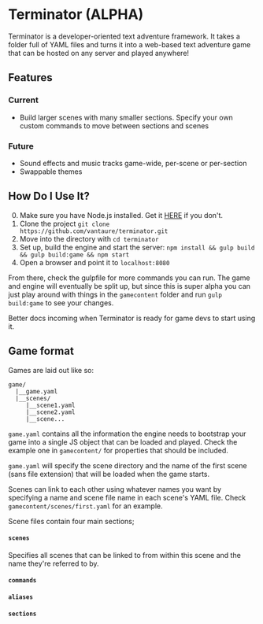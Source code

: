 # Terminator (ALPHA)
Terminator is a developer-oriented text adventure framework. It takes a folder full of YAML files and turns it into a web-based text adventure game that can be hosted on any server and played anywhere!

## Features
### Current
- Build larger scenes with many smaller sections. Specify your own custom commands to move between sections and scenes

### Future
- Sound effects and music tracks game-wide, per-scene or per-section
- Swappable themes

## How Do I Use It?
0. Make sure you have Node.js installed. Get it [HERE](https://nodejs.org/en/download/current/) if you don't.
1. Clone the project `git clone https://github.com/vantaure/terminator.git`
2. Move into the directory with `cd terminator`
3. Set up, build the engine and start the server: `npm install && gulp build && gulp build:game && npm start`
4. Open a browser and point it to `localhost:8080`

From there, check the gulpfile for more commands you can run. The game and engine will eventually be split up, but since this is super alpha you can just play around with things in the `gamecontent` folder and run `gulp build:game` to see your changes.

Better docs incoming when Terminator is ready for game devs to start using it.

## Game format
Games are laid out like so:
```
game/
  |__game.yaml
  |__scenes/
     |__scene1.yaml
	 |__scene2.yaml
	 |__scene...
```

`game.yaml` contains all the information the engine needs to bootstrap your game into a single JS object that can be loaded and played. Check the example one in `gamecontent/` for properties that should be included.

`game.yaml` will specify the scene directory and the name of the first scene (sans file extension) that will be loaded when the game starts.

Scenes can link to each other using whatever names you want by specifying a name and scene file name in each scene's YAML file. Check `gamecontent/scenes/first.yaml` for an example.

Scene files contain four main sections;

#### `scenes`
Specifies all scenes that can be linked to from within this scene and the name they're referred to by.

#### `commands`
#### `aliases`
#### `sections`
